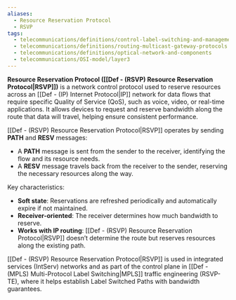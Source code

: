 ```yaml
---
aliases:
  - Resource Reservation Protocol
  - RSVP
tags:
  - telecommunications/definitions/control-label-switching-and-management
  - telecommunications/definitions/routing-multicast-gateway-protocols
  - telecommunications/definitions/optical-network-and-components
  - telecommunications/OSI-model/layer3
---
```


**Resource Reservation Protocol ([[Def - (RSVP) Resource Reservation Protocol|RSVP]])** is a network control protocol used to reserve resources across an [[Def - (IP) Internet Protocol|IP]] network for data flows that require specific Quality of Service (QoS), such as voice, video, or real-time applications. It allows devices to request and reserve bandwidth along the route that data will travel, helping ensure consistent performance.

[[Def - (RSVP) Resource Reservation Protocol|RSVP]] operates by sending **PATH** and **RESV** messages:
- A **PATH** message is sent from the sender to the receiver, identifying the flow and its resource needs.
- A **RESV** message travels back from the receiver to the sender, reserving the necessary resources along the way.

Key characteristics:
- **Soft state**: Reservations are refreshed periodically and automatically expire if not maintained.
- **Receiver-oriented**: The receiver determines how much bandwidth to reserve.
- **Works with IP routing**: [[Def - (RSVP) Resource Reservation Protocol|RSVP]] doesn’t determine the route but reserves resources along the existing path.

[[Def - (RSVP) Resource Reservation Protocol|RSVP]] is used in integrated services (IntServ) networks and as part of the control plane in [[Def - (MPLS) Multi-Protocol Label Switching|MPLS]] traffic engineering (RSVP-TE), where it helps establish Label Switched Paths with bandwidth guarantees.
